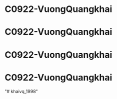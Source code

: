 # C0922-VuongQuangkhai
# C0922-VuongQuangkhai
# C0922-VuongQuangkhai
# C0922-VuongQuangkhai
"# khaivq_1998" 
